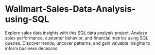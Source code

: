 # Wallmart-Sales-Data-Analysis-using-SQL
Explore sales data insights with this SQL data analysis project. Analyze sales performance, customer behavior, and financial metrics using SQL queries. Discover trends, uncover patterns, and gain valuable insights to inform business decisions
